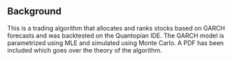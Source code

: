 ## **Background**
This is a trading algorithm that allocates and ranks stocks based on GARCH forecasts and was backtested on the Quantopian IDE.
The GARCH model is parametrized using MLE and simulated using Monte Carlo.
A PDF has been included which goes over the theory of the algorithm.

